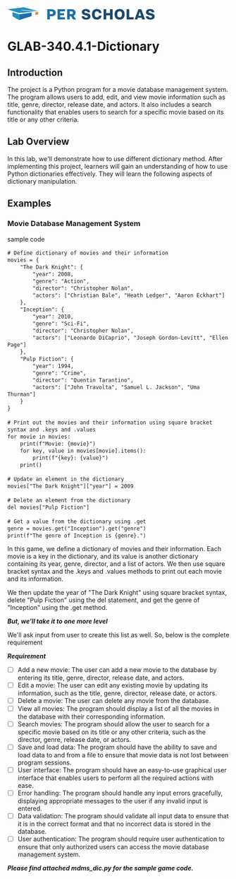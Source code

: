 [![Per Scholas](per_scholas_logo.png)](https://www.perscholas.org) 

# GLAB-340.4.1-Dictionary

## Introduction
The project is a Python program for a movie database management system. The program allows users to add, edit, and view movie information such as title, genre, director, release date, and actors. It also includes a search functionality that enables users to search for a specific movie based on its title or any other criteria.

## Lab Overview
In this lab, we'll demonstrate how to use different dictionary method. After implementing this project, learners will gain an understanding of how to use Python dictionaries effectively. They will learn the following aspects of dictionary manipulation.

## Examples

### Movie Database Management System

sample code
```
# Define dictionary of movies and their information
movies = {
    "The Dark Knight": {
        "year": 2008,
        "genre": "Action",
        "director": "Christopher Nolan",
        "actors": ["Christian Bale", "Heath Ledger", "Aaron Eckhart"]
    },
    "Inception": {
        "year": 2010,
        "genre": "Sci-Fi",
        "director": "Christopher Nolan",
        "actors": ["Leonardo DiCaprio", "Joseph Gordon-Levitt", "Ellen Page"]
    },
    "Pulp Fiction": {
        "year": 1994,
        "genre": "Crime",
        "director": "Quentin Tarantino",
        "actors": ["John Travolta", "Samuel L. Jackson", "Uma Thurman"]
    }
}

# Print out the movies and their information using square bracket syntax and .keys and .values
for movie in movies:
    print(f"Movie: {movie}")
    for key, value in movies[movie].items():
        print(f"{key}: {value}")
    print()

# Update an element in the dictionary
movies["The Dark Knight"]["year"] = 2009

# Delete an element from the dictionary
del movies["Pulp Fiction"]

# Get a value from the dictionary using .get
genre = movies.get("Inception").get("genre")
print(f"The genre of Inception is {genre}.")

```
In this game, we define a dictionary of movies and their information. Each movie is a key in the dictionary, and its value is another dictionary containing its year, genre, director, and a list of actors. We then use square bracket syntax and the .keys and .values methods to print out each movie and its information.

We then update the year of "The Dark Knight" using square bracket syntax, delete "Pulp Fiction" using the del statement, and get the genre of "Inception" using the .get method.

***But, we'll take it to one more level***

We'll ask input from user to create this list as well. So, below is the complete requirement

***Requirement***

- [ ] Add a new movie: The user can add a new movie to the database by entering its title, genre, director, release date, and actors.
- [ ] Edit a movie: The user can edit any existing movie by updating its information, such as the title, genre, director, release date, or actors.
- [ ] Delete a movie: The user can delete any movie from the database.
- [ ] View all movies: The program should display a list of all the movies in the database with their corresponding information.
- [ ] Search movies: The program should allow the user to search for a specific movie based on its title or any other criteria, such as the director, genre, release date, or actors.
- [ ] Save and load data: The program should have the ability to save and load data to and from a file to ensure that movie data is not lost between program sessions.
- [ ] User interface: The program should have an easy-to-use graphical user interface that enables users to perform all the required actions with ease.
- [ ] Error handling: The program should handle any input errors gracefully, displaying appropriate messages to the user if any invalid input is entered.
- [ ] Data validation: The program should validate all input data to ensure that it is in the correct format and that no incorrect data is stored in the database.
- [ ] User authentication: The program should require user authentication to ensure that only authorized users can access the movie database management system.

***Please find attached mdms_dic.py for the sample game code.***
